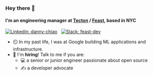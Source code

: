 ### Hey there 👋

#### I'm an engineering manager at [Tecton](https://tecton.ai/) / [Feast](https://feast.dev/), based in NYC

[![Linkedin: danny-chiao](https://img.shields.io/badge/danny--chiao-blue?style=flat-square&logo=Linkedin&logoColor=white&link=https://www.linkedin.com/in/danny-chiao/)](https://www.linkedin.com/in/danny-chiao/)
&nbsp; [![Slack: feast-dev](https://img.shields.io/badge/%23feast--dev-grey?style=flat-square&logo=slack&logoColor=white&link=http://slack.feast.dev/)](http://slack.feast.dev/)

- ⏲️ In my past life, I was at Google building ML applications and infrastructure.
- 🤝 I'm **hiring**! Talk to me if you are:
  - 💻 a senior or junior engineer passionate about open source
  - ✍️ a developer advocate
